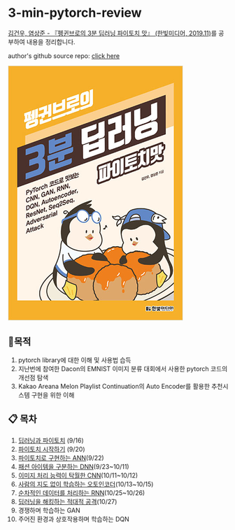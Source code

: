 # 3-min-pytorch-review
<a href="https://www.hanbit.co.kr/store/books/look.php?p_code=B7193109877">김건우, 염상준 - 『펭귄브로의 3분 딥러닝 파이토치 맛』 (한빛미디어, 2019.11)</a>를 공부하여 내용을 정리합니다.

author's github source repo: <a href="https://github.com/keon/3-min-pytorch">click here</a> 



![coverimage](img/bookcover.jpg)





## :dart: ​목적

1. pytorch library에 대한 이해 및 사용법 습득
2. 지난번에 참여한 Dacon의 EMNIST 이미지 분류 대회에서 사용한 pytorch 코드의 개선점 탐색
3.  Kakao Areana Melon Playlist Continuation의 Auto Encoder를 활용한 추천시스템 구현을 위한 이해 



## :clipboard: 목차

1. <a href="https://github.com/JerryKwon/3-min-pytorch-review/blob/master/1.%20%EB%94%A5%EB%9F%AC%EB%8B%9D%EA%B3%BC%20%ED%8C%8C%EC%9D%B4%ED%86%A0%EC%B9%98/1.%20%EB%94%A5%EB%9F%AC%EB%8B%9D%EA%B3%BC%20%ED%8C%8C%EC%9D%B4%ED%86%A0%EC%B9%98.ipynb">딥러닝과 파이토치</a> (9/16)
2. <a href="https://github.com/JerryKwon/3-min-pytorch-review/blob/master/2.%20%ED%8C%8C%EC%9D%B4%ED%86%A0%EC%B9%98%20%EC%8B%9C%EC%9E%91%ED%95%98%EA%B8%B0/2.%20%ED%8C%8C%EC%9D%B4%ED%86%A0%EC%B9%98%20%EC%8B%9C%EC%9E%91%ED%95%98%EA%B8%B0.ipynb">파이토치 시작하기</a> (9/20)
3. <a href="https://github.com/JerryKwon/3-min-pytorch-review/blob/master/3.%20%ED%8C%8C%EC%9D%B4%ED%86%A0%EC%B9%98%EB%A1%9C%20%EA%B5%AC%ED%98%84%ED%95%98%EB%8A%94%20ANN/3.%20%ED%8C%8C%EC%9D%B4%ED%86%A0%EC%B9%98%EB%A1%9C%20%EA%B5%AC%ED%98%84%ED%95%98%EB%8A%94%20ANN.ipynb">파이토치로 구현하는 ANN</a>(9/22)
4. <a href="https://github.com/JerryKwon/3-min-pytorch-review/blob/master/4.%20%ED%8C%A8%EC%85%98%20%EC%95%84%EC%9D%B4%ED%85%9C%EC%9D%84%20%EA%B5%AC%EB%B6%84%ED%95%98%EB%8A%94%20DNN/4.%20%ED%8C%A8%EC%85%98%20%EC%95%84%EC%9D%B4%ED%85%9C%EC%9D%84%20%EA%B5%AC%EB%B6%84%ED%95%98%EB%8A%94%20DNN.ipynb">패션 아이템을 구분하는 DNN</a>(9/23~10/11)
5. <a href="https://github.com/JerryKwon/3-min-pytorch-review/blob/master/5.%20%EC%9D%B4%EB%AF%B8%EC%A7%80%20%EC%B2%98%EB%A6%AC%20%EB%8A%A5%EB%A0%A5%EC%9D%B4%20%ED%83%81%EC%9B%94%ED%95%9C%20CNN/5.%20%EC%9D%B4%EB%AF%B8%EC%A7%80%20%EC%B2%98%EB%A6%AC%20%EB%8A%A5%EB%A0%A5%EC%9D%B4%20%ED%83%81%EC%9B%94%ED%95%9C%20CNN.ipynb">이미지 처리 능력이 탁월한 CNN</a>(10/11~10/12)
6. <a href="https://github.com/JerryKwon/3-min-pytorch-review/blob/master/6.%20%EC%82%AC%EB%9E%8C%EC%9D%98%20%EC%A7%80%EB%8F%84%20%EC%97%86%EC%9D%B4%20%ED%95%99%EC%8A%B5%ED%95%98%EB%8A%94%20%EC%98%A4%ED%86%A0%EC%9D%B8%EC%BD%94%EB%8D%94/6.%20%EC%82%AC%EB%9E%8C%EC%9D%98%20%EC%A7%80%EB%8F%84%20%EC%97%86%EC%9D%B4%20%ED%95%99%EC%8A%B5%ED%95%98%EB%8A%94%20%EC%98%A4%ED%86%A0%EC%9D%B8%EC%BD%94%EB%8D%94.ipynb">사람의 지도 없이 학습하는 오토인코더</a>(10/13~10/15)
7. <a href="https://github.com/JerryKwon/3-min-pytorch-review/blob/master/7.%20%EC%88%9C%EC%B0%A8%EC%A0%81%EC%9D%B8%20%EB%8D%B0%EC%9D%B4%ED%84%B0%EB%A5%BC%20%EC%B2%98%EB%A6%AC%ED%95%98%EB%8A%94%20RNN/7.%20%EC%88%9C%EC%B0%A8%EC%A0%81%EC%9D%B8_%EB%8D%B0%EC%9D%B4%ED%84%B0%EB%A5%BC_%EC%B2%98%EB%A6%AC%ED%95%98%EB%8A%94_RNN.ipynb">순차적인 데이터를 처리하는 RNN</a>(10/25~10/26)
8. <a href="https://github.com/JerryKwon/3-min-pytorch-review/blob/master/8.%20%EB%94%A5%EB%9F%AC%EB%8B%9D%EC%9D%84%20%ED%95%B4%ED%82%B9%ED%95%98%EB%8A%94%20%EC%A0%81%EB%8C%80%EC%A0%81%20%EA%B3%B5%EA%B2%A9/8.%20%EB%94%A5%EB%9F%AC%EB%8B%9D%EC%9D%84%20%ED%95%B4%ED%82%B9%ED%95%98%EB%8A%94%20%EC%A0%81%EB%8C%80%EC%A0%81%20%EA%B3%B5%EA%B2%A9.ipynb">딥러닝을 해킹하는 적대적 공격</a>(10/27)
9. 경쟁하며 학습하는 GAN
10. 주어진 환경과 상호작용하며 학습하는 DQN